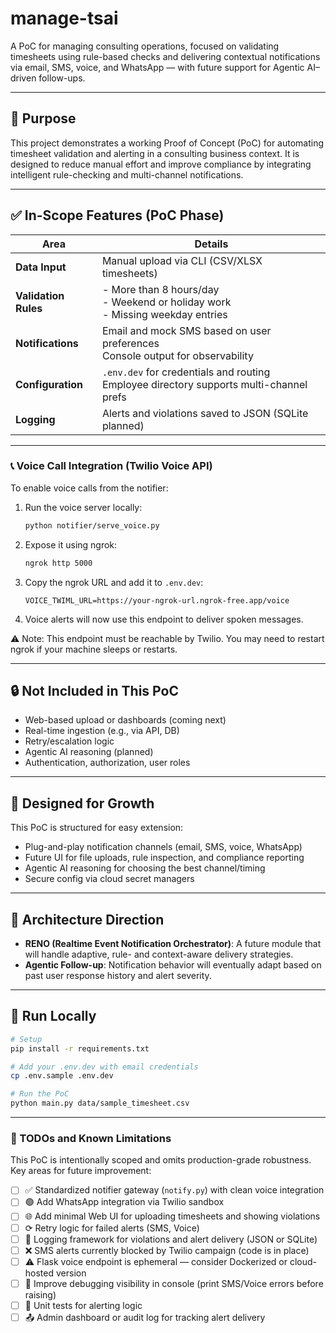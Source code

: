 # manage-tsai

A PoC for managing consulting operations, focused on validating timesheets using rule-based checks and delivering contextual notifications via email, SMS, voice, and WhatsApp — with future support for Agentic AI–driven follow-ups.

---

## 🌟 Purpose

This project demonstrates a working Proof of Concept (PoC) for automating timesheet validation and alerting in a consulting business context. It is designed to reduce manual effort and improve compliance by integrating intelligent rule-checking and multi-channel notifications.

---

## ✅ In-Scope Features (PoC Phase)

| Area                 | Details                                                                                   |
| -------------------- | ----------------------------------------------------------------------------------------- |
| **Data Input**       | Manual upload via CLI (CSV/XLSX timesheets)                                               |
| **Validation Rules** | - More than 8 hours/day<br>- Weekend or holiday work<br>- Missing weekday entries         |
| **Notifications**    | Email and mock SMS based on user preferences<br>Console output for observability          |
| **Configuration**    | `.env.dev` for credentials and routing<br>Employee directory supports multi-channel prefs |
| **Logging**          | Alerts and violations saved to JSON (SQLite planned)                                      |

---

### 📞 Voice Call Integration (Twilio Voice API)

To enable voice calls from the notifier:

1. Run the voice server locally:

   ```bash
   python notifier/serve_voice.py
   ```

2. Expose it using ngrok:

   ```bash
   ngrok http 5000
   ```

3. Copy the ngrok URL and add it to `.env.dev`:

   ```env
   VOICE_TWIML_URL=https://your-ngrok-url.ngrok-free.app/voice
   ```

4. Voice alerts will now use this endpoint to deliver spoken messages.

⚠️ Note: This endpoint must be reachable by Twilio. You may need to restart ngrok if your machine sleeps or restarts.

---

## 🔒 Not Included in This PoC

* Web-based upload or dashboards (coming next)
* Real-time ingestion (e.g., via API, DB)
* Retry/escalation logic
* Agentic AI reasoning (planned)
* Authentication, authorization, user roles

---

## 🔄 Designed for Growth

This PoC is structured for easy extension:

* Plug-and-play notification channels (email, SMS, voice, WhatsApp)
* Future UI for file uploads, rule inspection, and compliance reporting
* Agentic AI reasoning for choosing the best channel/timing
* Secure config via cloud secret managers

---

## 🧠 Architecture Direction

* **RENO (Realtime Event Notification Orchestrator)**: A future module that will handle adaptive, rule- and context-aware delivery strategies.
* **Agentic Follow-up**: Notification behavior will eventually adapt based on past user response history and alert severity.

---

## 🚀 Run Locally

```bash
# Setup
pip install -r requirements.txt

# Add your .env.dev with email credentials
cp .env.sample .env.dev

# Run the PoC
python main.py data/sample_timesheet.csv
```

---

### 📝 TODOs and Known Limitations

This PoC is intentionally scoped and omits production-grade robustness. Key areas for future improvement:

* [ ] ✅ Standardized notifier gateway (`notify.py`) with clean voice integration
* [ ] 🟢 Add WhatsApp integration via Twilio sandbox
* [ ] 🌐 Add minimal Web UI for uploading timesheets and showing violations
* [ ] ⟳ Retry logic for failed alerts (SMS, Voice)
* [ ] 📜 Logging framework for violations and alert delivery (JSON or SQLite)
* [ ] ❌ SMS alerts currently blocked by Twilio campaign (code is in place)
* [ ] ⚠️ Flask voice endpoint is ephemeral — consider Dockerized or cloud-hosted version
* [ ] 🔋 Improve debugging visibility in console (print SMS/Voice errors before raising)
* [ ] 📄 Unit tests for alerting logic
* [ ] 📤 Admin dashboard or audit log for tracking alert delivery

